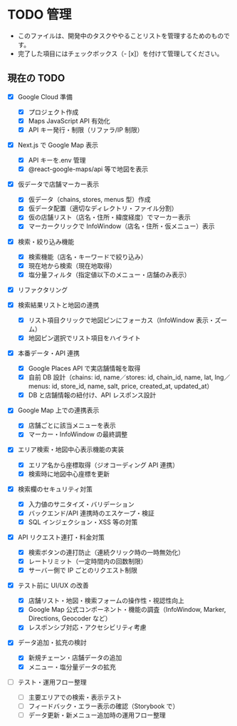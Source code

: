 # TODO 管理

- このファイルは、開発中のタスクややることリストを管理するためのものです。
- 完了した項目にはチェックボックス（- [x]）を付けて管理してください。

## 現在の TODO

- [x] Google Cloud 準備

  - [x] プロジェクト作成
  - [x] Maps JavaScript API 有効化
  - [x] API キー発行・制限（リファラ/IP 制限）

- [x] Next.js で Google Map 表示

  - [x] API キーを.env 管理
  - [x] @react-google-maps/api 等で地図を表示

- [x] 仮データで店舗マーカー表示

  - [x] 仮データ（chains, stores, menus 型）作成
  - [x] 仮データ配置（適切なディレクトリ・ファイル分割）
  - [x] 仮の店舗リスト（店名・住所・緯度経度）でマーカー表示
  - [x] マーカークリックで InfoWindow（店名・住所・仮メニュー）表示

- [x] 検索・絞り込み機能

  - [x] 検索機能（店名・キーワードで絞り込み）
  - [x] 現在地から検索（現在地取得）
  - [x] 塩分量フィルタ（指定値以下のメニュー・店舗のみ表示）

- [x] リファクタリング

- [x] 検索結果リストと地図の連携

  - [x] リスト項目クリックで地図ピンにフォーカス（InfoWindow 表示・ズーム）
  - [x] 地図ピン選択でリスト項目をハイライト

- [x] 本番データ・API 連携

  - [x] Google Places API で実店舗情報を取得
  - [x] 自前 DB 設計（chains: id, name／stores: id, chain_id, name, lat, lng／menus: id, store_id, name, salt, price, created_at, updated_at）
  - [x] DB と店舗情報の紐付け、API レスポンス設計

- [x] Google Map 上での連携表示

  - [x] 店舗ごとに該当メニューを表示
  - [x] マーカー・InfoWindow の最終調整

- [x] エリア検索・地図中心表示機能の実装

  - [x] エリア名から座標取得（ジオコーディング API 連携）
  - [x] 検索時に地図中心座標を更新

- [x] 検索欄のセキュリティ対策

  - [x] 入力値のサニタイズ・バリデーション
  - [x] バックエンド/API 連携時のエスケープ・検証
  - [x] SQL インジェクション・XSS 等の対策

- [x] API リクエスト連打・料金対策

  - [x] 検索ボタンの連打防止（連続クリック時の一時無効化）
  - [x] レートリミット（一定時間内の回数制限）
  - [x] サーバー側で IP ごとのリクエスト制限

- [x] テスト前に UI/UX の改善

  - [x] 店舗リスト・地図・検索フォームの操作性・視認性向上
  - [x] Google Map 公式コンポーネント・機能の調査（InfoWindow, Marker, Directions, Geocoder など）
  - [x] レスポンシブ対応・アクセシビリティ考慮

- [x] データ追加・拡充の検討

  - [x] 新規チェーン・店舗データの追加
  - [x] メニュー・塩分量データの拡充

- [ ] テスト・運用フロー整理

  - [ ] 主要エリアでの検索・表示テスト
  - [ ] フィードバック・エラー表示の確認（Storybook で）
  - [ ] データ更新・新メニュー追加時の運用フロー整理

